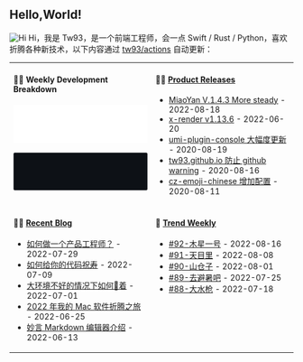 ## Hello,World!

<img src='https://qpluspicture.oss-cn-beijing.aliyuncs.com/6LjjQA/Hi.gif' alt='Hi' width="24"/> Hi，我是 Tw93，是一个前端工程师，会一点 Swift / Rust / Python，喜欢折腾各种新技术，以下内容通过 <a href="https://github.com/tw93/tw93/actions" target="_blank">tw93/actions</a> 自动更新：

<table width="960px">
<tr>
<td valign="top" width="50%">

#### 🏊‍♂️ Weekly Development Breakdown

![light](https://raw.githubusercontent.com/tw93/tw93/master/images/wakatime_weekly_language_stats.svg#gh-light-mode-only)

![dark](https://raw.githubusercontent.com/tw93/tw93/master/images/wakatime_weekly_language_stats_black.svg#gh-dark-mode-only)

</td>
<td valign="top" width="50%">

#### 🏋️‍♀️ <a href="https://github.com/tw93/tw93/blob/master/releases.md" target="_blank">Product Releases</a>

<!-- recent_releases starts -->
* <a href='https://github.com/tw93/MiaoYan/releases/tag/V1.4.1' target='_blank'>MiaoYan V.1.4.3 More steady</a> - 2022-08-18
* <a href='https://github.com/alibaba/x-render/releases/tag/v1.13.6' target='_blank'>x-render v1.13.6</a> - 2022-06-20
* <a href='https://github.com/tw93/umi-plugin-console/releases/tag/v0.2.2' target='_blank'>umi-plugin-console 大幅度更新</a> - 2020-08-19
* <a href='https://github.com/tw93/tw93.github.io/releases/tag/v0.2.0' target='_blank'>tw93.github.io 防止 github warning</a> - 2020-08-16
* <a href='https://github.com/tw93/cz-emoji-chinese/releases/tag/v0.3.1' target='_blank'>cz-emoji-chinese 增加配置</a> - 2020-08-11
<!-- recent_releases ends -->

</td>
</tr>
<tr>
<td valign="top" width="50%">

#### 🤾‍♂️ <a href="https://tw93.fun" target="_blank">Recent Blog</a>

<!-- blog starts -->
* <a href='https://tw93.fun/2022-07-29/pd-code.html' target='_blank'>如何做一个产品工程师？</a> - 2022-07-29
* <a href='https://tw93.fun/2022-07-09/code.html' target='_blank'>如何给你的代码祝寿</a> - 2022-07-09
* <a href='https://tw93.fun/2022-07-01/gou.html' target='_blank'>大环境不好的情况下如何🐶着</a> - 2022-07-01
* <a href='https://tw93.fun/2022-06-25/mac.html' target='_blank'>2022 年我的 Mac 软件折腾之旅</a> - 2022-06-25
* <a href='https://tw93.fun/2022-06-13/a-good-markdown-copy.html' target='_blank'>妙言 Markdown 编辑器介绍</a> - 2022-06-13
<!-- blog ends -->

</td>
<td valign="top" width="50%">

#### 🎉 <a href="https://github.com/tw93/weekly" target="_blank">Trend Weekly</a>

<!-- weekly starts -->

* [#92-木星一号](https://github.com/tw93/weekly/tree/main/md/%2392-%E6%9C%A8%E6%98%9F%E4%B8%80%E5%8F%B7.md) - 2022-08-16
* [#91-天目里](https://github.com/tw93/weekly/tree/main/md/%2391-%E5%A4%A9%E7%9B%AE%E9%87%8C.md) - 2022-08-08
* [#90-山仓子](https://github.com/tw93/weekly/tree/main/md/%2390-%E5%B1%B1%E4%BB%93%E5%AD%90.md) - 2022-08-01
* [#89-去避暑吧](https://github.com/tw93/weekly/tree/main/md/%2389-%E5%8E%BB%E9%81%BF%E6%9A%91%E5%90%A7.md) - 2022-07-25
* [#88-大水枪](https://github.com/tw93/weekly/tree/main/md/%2388-%E5%A4%A7%E6%B0%B4%E6%9E%AA.md) - 2022-07-18

<!-- weekly ends -->

</td>
</tr>

</table>
